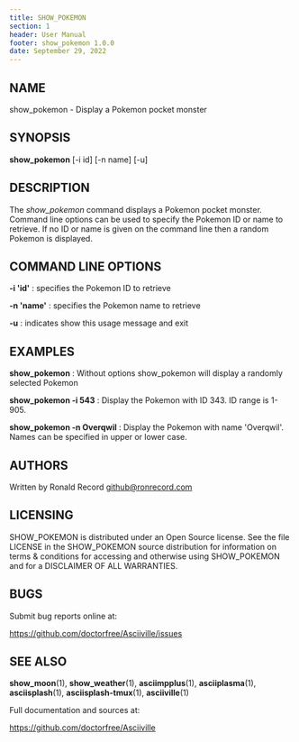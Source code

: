 ```yaml
---
title: SHOW_POKEMON
section: 1
header: User Manual
footer: show_pokemon 1.0.0
date: September 29, 2022
---
```

## NAME
show_pokemon - Display a Pokemon pocket monster

## SYNOPSIS
**show_pokemon** [-i id] [-n name] [-u]

## DESCRIPTION
The *show_pokemon* command displays a Pokemon pocket monster.
Command line options can be used to specify the Pokemon ID or name to retrieve.
If no ID or name is given on the command line then a random Pokemon is displayed.

## COMMAND LINE OPTIONS

**-i 'id'**
: specifies the Pokemon ID to retrieve

**-n 'name'**
: specifies the Pokemon name to retrieve

**-u**
: indicates show this usage message and exit

## EXAMPLES
**show_pokemon**
: Without options show_pokemon will display a randomly selected Pokemon

**show_pokemon -i 543**
: Display the Pokemon with ID 343. ID range is 1-905.

**show_pokemon -n Overqwil**
: Display the Pokemon with name 'Overqwil'. Names can be specified in upper or lower case.

## AUTHORS
Written by Ronald Record github@ronrecord.com

## LICENSING
SHOW_POKEMON is distributed under an Open Source license.
See the file LICENSE in the SHOW_POKEMON source distribution
for information on terms &amp; conditions for accessing and
otherwise using SHOW_POKEMON and for a DISCLAIMER OF ALL WARRANTIES.

## BUGS
Submit bug reports online at:

https://github.com/doctorfree/Asciiville/issues

## SEE ALSO
**show_moon**(1), **show_weather**(1), **asciimpplus**(1), **asciiplasma**(1), **asciisplash**(1), **asciisplash-tmux**(1), **asciiville**(1)

Full documentation and sources at:

https://github.com/doctorfree/Asciiville

